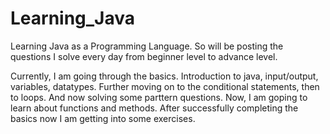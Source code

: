 # Learning_Java
Learning Java as a Programming Language. So will be posting the questions I solve every day from beginner level to advance level.

Currently, I am going through the basics. Introduction to java, input/output, variables, datatypes. Further moving on to the conditional statements, then to loops. And now solving some parttern questions.
Now, I am goping to learn about functions and methods.
After successfully completing the basics now I am getting into some exercises.
